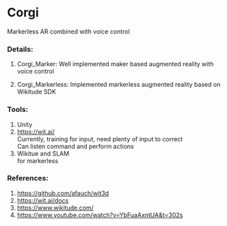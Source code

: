 # Corgi   
   
Markerless AR combined with voice control   

### Details:   
1. Corgi_Marker: Well implemented maker based augmented reality with voice control   
  

2. Corgi_Markerless: Implemented markerless augmented reality based on Wikitude SDK   
   
### Tools:   
1. Unity   
2. https://wit.ai/   
Currently, training for input, need plenty of input to correct   
Can listen command and perform actions  
3. Wikitue and SLAM    
for markerless
   
### References:   
1. https://github.com/afauch/wit3d   
2. https://wit.ai/docs   
3. https://www.wikitude.com/   
4. https://www.youtube.com/watch?v=YbFuaAxntUA&t=302s
